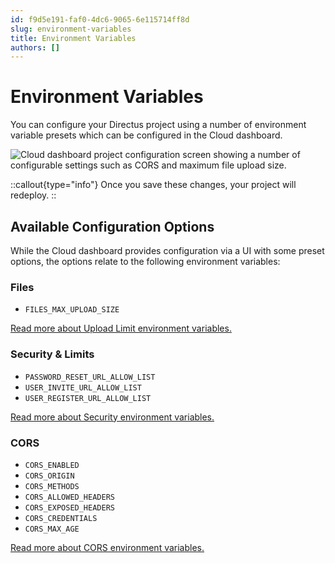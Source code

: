 ```yaml
---
id: f9d5e191-faf0-4dc6-9065-6e115714ff8d
slug: environment-variables
title: Environment Variables
authors: []
---
```

# Environment Variables

You can configure your Directus project using a number of environment variable presets which can be configured in the Cloud dashboard.

![Cloud dashboard project configuration screen showing a number of configurable settings such as CORS and maximum file upload size.](https://product-team.directus.app/assets/363335e4-59bb-4233-bca5-94bb1f39f3fd.png)

::callout{type="info"}
Once you save these changes, your project will redeploy.
::

## Available Configuration Options

While the Cloud dashboard provides configuration via a UI with some preset options, the options relate to the following environment variables:

### Files

* `FILES_MAX_UPLOAD_SIZE` 

[Read more about Upload Limit environment variables.](/configuration/files)

### Security & Limits

* `PASSWORD_RESET_URL_ALLOW_LIST`
* `USER_INVITE_URL_ALLOW_LIST`
* `USER_REGISTER_URL_ALLOW_LIST`

[Read more about Security environment variables.](/configuration/security-limits)

### CORS

* `CORS_ENABLED` 
* `CORS_ORIGIN`
* `CORS_METHODS`
* `CORS_ALLOWED_HEADERS` 
* `CORS_EXPOSED_HEADERS`
* `CORS_CREDENTIALS` 
* `CORS_MAX_AGE`

[Read more about CORS environment variables.](/configuration/security-limits)
